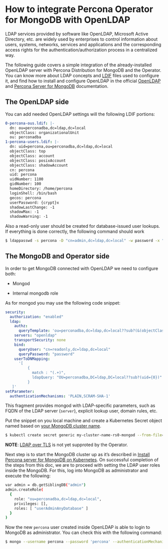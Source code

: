 # How to integrate Percona Operator for MongoDB with OpenLDAP

LDAP services provided by software like OpenLDAP, Microsoft Active Directory, etc. are widely used by enterprises to control information about users, systems, networks, services and applications and the corresponding access rights for the authentication/authorization process in a centralized way.

The following guide covers a simple integration of the already-installed OpenLDAP server with Percona Distribution for MongoDB and the Operator. You can know more about LDAP concepts and [LDIF](https://en.wikipedia.org/wiki/LDAP_Data_Interchange_Format) files used to configure it, and find how to install and configure OpenLDAP in the official [OpenLDAP](https://www.openldap.org/doc/admin26/) and [Percona Server for MongoDB](https://docs.percona.com/percona-server-for-mongodb/latest/authentication.html) documentation.

## The OpenLDAP side

You can add needed OpenLDAP settings will the following LDIF portions:

```yaml
0-percona-ous.ldif: |-
  dn: ou=perconadba,dc=ldap,dc=local
  objectClass: organizationalUnit
  ou: perconadba
1-percona-users.ldif: |-
  dn: uid=percona,ou=perconadba,dc=ldap,dc=local
  objectClass: top
  objectClass: account
  objectClass: posixAccount
  objectClass: shadowAccount
  cn: percona
  uid: percona
  uidNumber: 1100
  gidNumber: 100
  homeDirectory: /home/percona
  loginShell: /bin/bash
  gecos: percona
  userPassword: {crypt}x
  shadowLastChange: -1
  shadowMax: -1
  shadowWarning: -1
```

Also a read-only user should be created for database-issued user lookups.
If everything is done correctly, the following command should work

```bash
$ ldappasswd -s percona -D "cn=admin,dc=ldap,dc=local" -w password -x "uid=percona,ou=perconadba,dc=ldap,dc=local"
```

## The MongoDB and Operator side

In order to get MongoDB connected with OpenLDAP we need to configure both:


* Mongod


* Internal mongodb role

As for mongod you may use the following code snippet:

```yaml
security:
  authorization: "enabled"
  ldap:
    authz:
      queryTemplate: 'ou=perconadba,dc=ldap,dc=local??sub?(&(objectClass=group)(uid={USER}))'
    servers: "openldap"
    transportSecurity: none
    bind:
      queryUser: "cn=readonly,dc=ldap,dc=local"
      queryPassword: "password"
    userToDNMapping:
      '[
          {
            match : "(.+)",
            ldapQuery: "OU=perconadba,DC=ldap,DC=local??sub?(uid={0})"
          }
   ]'
setParameter:
  authenticationMechanisms: 'PLAIN,SCRAM-SHA-1'
```

This fragment provides mongod with LDAP-specific parameters, such as FQDN of the LDAP server (`server`), explicit lookup user, domain rules, etc.

Put the snippet on you local machine and create a Kubernetes Secret object named based on [your MongoDB cluster name](operator.md#cluster-name).

```bash
$ kubectl create secret generic my-cluster-name-rs0-mongod --from-file=mongod.conf=<path-to-mongod-ldap-configuration>
```

**NOTE**: [LDAP over TLS](https://www.openldap.org/faq/data/cache/185.html)  is not yet supproted by the Operator.

Next step is to start the MongoDB cluster up as it’s described in [Install Percona server for MongoDB on Kubernetes](kubernetes.md#operator-kubernetes). On successful completion of the steps from this doc, we are to proceed with setting the LDAP user roles inside the MongoDB. For this, log into MongoDB as administrator and execute the following:

```bash
var admin = db.getSiblingDB("admin")
admin.createRole(
  {
    role: "ou=perconadba,dc=ldap,dc=local",
    privileges: [],
    roles: [ "userAdminAnyDatabase" ]
  }
)
```

Now the new `percona` user created inside OpenLDAP is able to login to MongoDB as administrator. You can check this with the following command:

```bash
$ mongo --username percona --password 'percona' --authenticationMechanism 'PLAIN' --authenticationDatabase '$external' --host <mongodb-rs-endpoint> --port 27017
```

